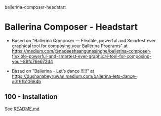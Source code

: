 ballerina-composer-headstart
# Ballerina Composer - Headstart

- Based on "Ballerina Composer — Flexible, powerful and Smartest ever graphical tool for composing your Ballerina Programs" at https://medium.com/@nadeeshaangunasinghe/ballerina-composer-flexible-powerful-and-smartest-ever-graphical-tool-for-composing-your-89fc76e672d4

- Based on "Ballerina - Let’s dance !!!!!" at https://dushanabeyruwan.medium.com/ballerina-lets-dance-a0f61b10684b

## 100 - Installation
See [README.md](./100/README.md)
